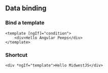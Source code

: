 ## Data binding

### Bind a template
```
<template [ngIf]="condition">
    <div>Hello Angular Peeps</div>
</template>
```

### Shortcut
    <div *ngIf="template">Hello MidwestJS</div>
